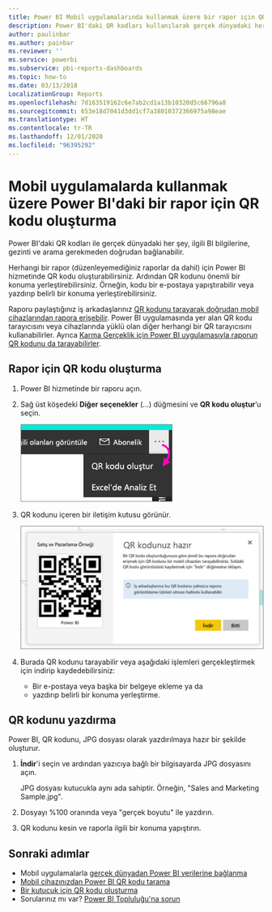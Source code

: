 ```yaml
---
title: Power BI Mobil uygulamalarında kullanmak üzere bir rapor için QR kodu oluşturma
description: Power BI'daki QR kodları kullanılarak gerçek dünyadaki her şey, Power BI Mobil uygulamasındaki ilgili BI bilgilerine, arama gerekmeden doğrudan bağlanabilir.
author: paulinbar
ms.author: painbar
ms.reviewer: ''
ms.service: powerbi
ms.subservice: pbi-reports-dashboards
ms.topic: how-to
ms.date: 03/13/2018
LocalizationGroup: Reports
ms.openlocfilehash: 7d163519162c6e7ab2cd1a13b10320d5c66796a8
ms.sourcegitcommit: 653e18d7041d3dd1cf7a38010372366975a98eae
ms.translationtype: HT
ms.contentlocale: tr-TR
ms.lasthandoff: 12/01/2020
ms.locfileid: "96395292"
---
```

# <a name="create-a-qr-code-for-a-report-in-power-bi-to-use-in-the-mobile-apps"></a>Mobil uygulamalarda kullanmak üzere Power BI'daki bir rapor için QR kodu oluşturma
Power BI'daki QR kodları ile gerçek dünyadaki her şey, ilgili BI bilgilerine, gezinti ve arama gerekmeden doğrudan bağlanabilir.

Herhangi bir rapor (düzenleyemediğiniz raporlar da dahil) için Power BI hizmetinde QR kodu oluşturabilirsiniz. Ardından QR kodunu önemli bir konuma yerleştirebilirsiniz. Örneğin, kodu bir e-postaya yapıştırabilir veya yazdırıp belirli bir konuma yerleştirebilirsiniz. 

Raporu paylaştığınız iş arkadaşlarınız [QR kodunu tarayarak doğrudan mobil cihazlarından rapora erişebilir](../consumer/mobile/mobile-apps-qr-code.md). Power BI uygulamasında yer alan QR kodu tarayıcısını veya cihazlarında yüklü olan diğer herhangi bir QR tarayıcısını kullanabilirler. Ayrıca [Karma Gerçeklik için Power BI uygulamasıyla raporun QR kodunu da tarayabilirler](../consumer/mobile/mobile-mixed-reality-app.md#scan-a-report-qr-code-in-holographic-view).

## <a name="create-a-qr-code-for-a-report"></a>Rapor için QR kodu oluşturma
1. Power BI hizmetinde bir raporu açın.
2. Sağ üst köşedeki **Diğer seçenekler** (...) düğmesini ve **QR kodu oluştur**’u seçin. 
   
    ![Üç nokta menüsündeki işaretçinin QR kodu oluştur seçeneğini gösterdiği bir raporun ekran görüntüsü.](media/service-create-qr-code-for-report/power-bi-create-qr-code-report.png)
3. QR kodunu içeren bir iletişim kutusu görünür. 
   
    ![QR kodunun indirilmeye veya kaydedilmeye hazır olduğunu gösteren bir iletişim kutusunun ekran görüntüsü.](media/service-create-qr-code-for-report/powerbi_report_qrcode.png)
4. Burada QR kodunu tarayabilir veya aşağıdaki işlemleri gerçekleştirmek için indirip kaydedebilirsiniz: 
   
   * Bir e-postaya veya başka bir belgeye ekleme ya da 
   * yazdırıp belirli bir konuma yerleştirme. 

## <a name="print-the-qr-code"></a>QR kodunu yazdırma
Power BI, QR kodunu, JPG dosyası olarak yazdırılmaya hazır bir şekilde oluşturur. 

1. **İndir**'i seçin ve ardından yazıcıya bağlı bir bilgisayarda JPG dosyasını açın.  
   
   JPG dosyası kutucukla aynı ada sahiptir. Örneğin, "Sales and Marketing Sample.jpg".
   
1. Dosyayı %100 oranında veya "gerçek boyutu" ile yazdırın.  
2. QR kodunu kesin ve raporla ilgili bir konuma yapıştırın. 

## <a name="next-steps"></a>Sonraki adımlar
* Mobil uygulamalarla [gerçek dünyadan Power BI verilerine bağlanma](../consumer/mobile/mobile-apps-data-in-real-world-context.md)
* [Mobil cihazınızdan Power BI QR kodu tarama](../consumer/mobile/mobile-apps-qr-code.md)
* [Bir kutucuk için QR kodu oluşturma](service-create-qr-code-for-tile.md)
* Sorularınız mı var? [Power BI Topluluğu'na sorun](https://community.powerbi.com/)
